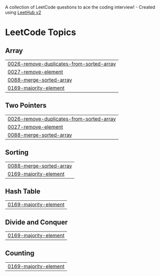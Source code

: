A collection of LeetCode questions to ace the coding interview! - Created using [LeetHub v2](https://github.com/arunbhardwaj/LeetHub-2.0)
<!---LeetCode Topics Start-->
# LeetCode Topics
## Array
|  |
| ------- |
| [0026-remove-duplicates-from-sorted-array](https://github.com/Oussama-Sfiri/LeetCode_Solutions/tree/master/0026-remove-duplicates-from-sorted-array) |
| [0027-remove-element](https://github.com/Oussama-Sfiri/LeetCode_Solutions/tree/master/0027-remove-element) |
| [0088-merge-sorted-array](https://github.com/Oussama-Sfiri/LeetCode_Solutions/tree/master/0088-merge-sorted-array) |
| [0169-majority-element](https://github.com/Oussama-Sfiri/LeetCode_Solutions/tree/master/0169-majority-element) |
## Two Pointers
|  |
| ------- |
| [0026-remove-duplicates-from-sorted-array](https://github.com/Oussama-Sfiri/LeetCode_Solutions/tree/master/0026-remove-duplicates-from-sorted-array) |
| [0027-remove-element](https://github.com/Oussama-Sfiri/LeetCode_Solutions/tree/master/0027-remove-element) |
| [0088-merge-sorted-array](https://github.com/Oussama-Sfiri/LeetCode_Solutions/tree/master/0088-merge-sorted-array) |
## Sorting
|  |
| ------- |
| [0088-merge-sorted-array](https://github.com/Oussama-Sfiri/LeetCode_Solutions/tree/master/0088-merge-sorted-array) |
| [0169-majority-element](https://github.com/Oussama-Sfiri/LeetCode_Solutions/tree/master/0169-majority-element) |
## Hash Table
|  |
| ------- |
| [0169-majority-element](https://github.com/Oussama-Sfiri/LeetCode_Solutions/tree/master/0169-majority-element) |
## Divide and Conquer
|  |
| ------- |
| [0169-majority-element](https://github.com/Oussama-Sfiri/LeetCode_Solutions/tree/master/0169-majority-element) |
## Counting
|  |
| ------- |
| [0169-majority-element](https://github.com/Oussama-Sfiri/LeetCode_Solutions/tree/master/0169-majority-element) |
<!---LeetCode Topics End-->